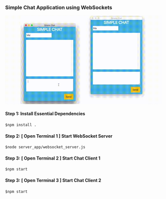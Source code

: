 ### Simple Chat Application using WebSockets

![alt text](demo.gif)

#### Step 1:  Install Essential Dependencies

	$npm install .

#### Step 2:  [ Open Terminal 1 ] Start WebSocket Server 
    
    $node server_app/websocket_server.js 

#### Step 3:  [ Open Terminal 2 ] Start Chat Client 1

	$npm start

#### Step 3:  [ Open Terminal 3 ] Start Chat Client 2
	
    $npm start

